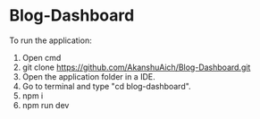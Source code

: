 # Blog-Dashboard

To run the application:
1) Open cmd
2) git clone https://github.com/AkanshuAich/Blog-Dashboard.git
3) Open the application folder in a IDE.
4) Go to terminal and type "cd blog-dashboard".
5) npm i
6) npm run dev
